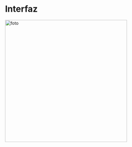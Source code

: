# Interfaz

<img src="https://github.com/user-attachments/assets/2c1dc2e7-b004-48f2-be20-c221a7193879" alt="foto" width="400"/>
